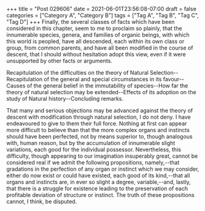 +++
title = "Post 029606"
date = 2021-06-01T23:56:08-07:00
draft = false
categories = ["Category A", "Category B"]
tags = ["Tag A", "Tag B", "Tag C", "Tag D"]
+++
Finally, the several classes of facts which have been considered in this chapter, seem to me to proclaim so plainly, that the innumerable species, genera, and families of organic beings, with which this world is peopled, have all descended, each within its own class or group, from common parents, and have all been modified in the course of descent, that I should without hesitation adopt this view, even if it were unsupported by other facts or arguments.

Recapitulation of the difficulties on the theory of Natural Selection--Recapitulation of the general and special circumstances in its favour--Causes of the general belief in the immutability of species--How far the theory of natural selection may be extended--Effects of its adoption on the study of Natural history--Concluding remarks.

That many and serious objections may be advanced against the theory of descent with modification through natural selection, I do not deny. I have endeavoured to give to them their full force. Nothing at first can appear more difficult to believe than that the more complex organs and instincts should have been perfected, not by means superior to, though analogous with, human reason, but by the accumulation of innumerable slight variations, each good for the individual possessor. Nevertheless, this difficulty, though appearing to our imagination insuperably great, cannot be considered real if we admit the following propositions, namely,--that gradations in the perfection of any organ or instinct which we may consider, either do now exist or could have existed, each good of its kind,--that all organs and instincts are, in ever so slight a degree, variable,--and, lastly, that there is a struggle for existence leading to the preservation of each profitable deviation of structure or instinct. The truth of these propositions cannot, I think, be disputed.
